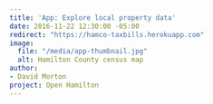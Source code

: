 ```yaml
---
title: 'App: Explore local property data'
date: 2016-11-22 12:30:00 -05:00
redirect: "https://hamco-taxbills.herokuapp.com"
image:
  file: "/media/app-thumbnail.jpg"
  alt: Hamilton County census map
author:
- David Morton
project: Open Hamilton
---
```

